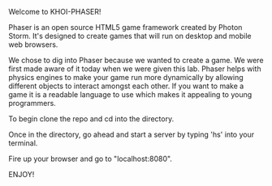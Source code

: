 Welcome to KHOI-PHASER!

Phaser is an open source HTML5 game framework created by Photon Storm. It's designed to create games that will run on desktop and mobile web browsers.

We chose to dig into Phaser because we wanted to create a game. We were first made aware of it today when we were given this lab.  Phaser helps with physics engines to make your game run more dynamically by allowing different objects to interact amongst each other.  If you want to make a game it is a readable language to use which makes it appealing to young programmers.

To begin clone the repo and cd into the directory.

Once in the directory, go ahead and start a server by typing 'hs'
into your terminal.

Fire up your browser and go to "localhost:8080".

ENJOY!
